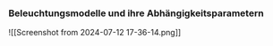 
### Beleuchtungsmodelle und ihre Abhängigkeitsparametern

![[Screenshot from 2024-07-12 17-36-14.png]]